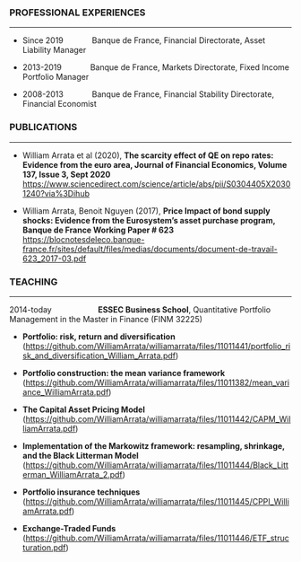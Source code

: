 ### **PROFESSIONAL EXPERIENCES**
___
- Since 2019 $~~~~~~~~~~~$ Banque de France, Financial Directorate, Asset Liability Manager
* 2013-2019 $~~~~~~~~~~~$ Banque de France, Markets Directorate, Fixed Income Portfolio Manager
+ 2008-2013 $~~~~~~~~~~~$ Banque de France, Financial Stability Directorate, Financial Economist

### **PUBLICATIONS**
---

- William Arrata et al (2020), **The scarcity effect of QE on repo rates: Evidence from the euro area,
Journal of Financial Economics, Volume 137, Issue 3, Sept 2020**  
https://www.sciencedirect.com/science/article/abs/pii/S0304405X20301240?via%3Dihub
* William Arrata, Benoit Nguyen (2017), **Price Impact of bond supply shocks: Evidence from the
Eurosystem’s asset purchase program, Banque de France Working Paper # 623**  
https://blocnotesdeleco.banque-france.fr/sites/default/files/medias/documents/document-de-travail-623_2017-03.pdf

### **TEACHING**
***
2014-today $~~~~~~~~~~~~~~~~~~~$ **ESSEC Business School**, Quantitative Portfolio Management in the Master in Finance (FINM 32225)  

- **Portfolio: risk, return and diversification**  
(https://github.com/WilliamArrata/williamarrata/files/11011441/portfolio_risk_and_diversification_William_Arrata.pdf)

- **Portfolio construction: the mean variance framework**  
(https://github.com/WilliamArrata/williamarrata/files/11011382/mean_variance_WilliamArrata.pdf)

- **The Capital Asset Pricing Model**  
(https://github.com/WilliamArrata/williamarrata/files/11011442/CAPM_WilliamArrata.pdf)

- **Implementation of the Markowitz framework: resampling, shrinkage, and the Black Litterman Model** 
(https://github.com/WilliamArrata/williamarrata/files/11011444/Black_Litterman_WilliamArrata_2.pdf)

- **Portfolio insurance techniques**  
(https://github.com/WilliamArrata/williamarrata/files/11011445/CPPI_WilliamArrata.pdf)

- **Exchange-Traded Funds**  
(https://github.com/WilliamArrata/williamarrata/files/11011446/ETF_structuration.pdf)


